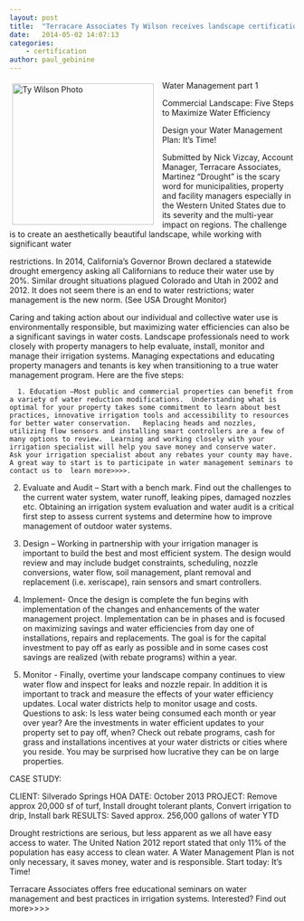 ```yaml
---
layout: post
title:  "Terracare Associates Ty Wilson receives landscape certification highest status"
date:   2014-05-02 14:07:13
categories: 
    - certification
author: paul_gebinine
---
```

<img src="{{ site.baseurl }}/images/blog/Ty-Wilson.jpg" alt="Ty Wilson Photo" width="250px" height="250px" style="float:left; border: 5px solid white; margin-right: 10px;">

Water Management part 1




Commercial Landscape: 
Five Steps to Maximize Water Efficiency

Design your Water Management Plan:  It’s Time!

Submitted by Nick Vizcay, Account Manager, Terracare Associates, Martinez
“Drought” is the scary word for municipalities, property and facility managers especially in the Western United States due to its severity and the multi-year impact on regions. The challenge is to create an aesthetically beautiful landscape, while working with significant water

restrictions.  In 2014, California’s Governor Brown declared a statewide drought emergency asking all Californians to reduce their water use by 20%. Similar drought situations plagued Colorado and Utah in 2002 and 2012.  It does not seem there is an end to water restrictions; water management is the new norm. (See USA Drought Monitor)

Caring and taking action about our individual and collective water use is environmentally responsible, but maximizing water efficiencies can also be a significant savings in water costs.  Landscape professionals need to work closely with property managers to help evaluate, install, monitor and manage their irrigation systems.  Managing expectations and educating property managers and tenants is key when transitioning to a true water management program.  Here are the five steps:


      1. Education –Most public and commercial properties can benefit from a variety of water reduction modifications.  Understanding what is optimal for your property takes some commitment to learn about best practices, innovative irrigation tools and accessibility to resources for better water conservation.   Replacing heads and nozzles, utilizing flow sensors and installing smart controllers are a few of many options to review.  Learning and working closely with your irrigation specialist will help you save money and conserve water.  Ask your irrigation specialist about any rebates your county may have.  A great way to start is to participate in water management seminars to contact us to  learn more>>>>.

2. Evaluate and Audit – Start with a bench mark.  Find out the challenges to the current water system, water runoff, leaking pipes, damaged nozzles etc.  Obtaining an irrigation system evaluation and water audit is a critical first step to assess current systems and determine how to improve management of outdoor water systems. 

3. Design – Working in partnership with your irrigation manager is important to build the best and most efficient system.  The design would review and may include budget constraints, scheduling, nozzle conversions, water flow, soil management, plant removal and replacement (i.e. xeriscape), rain sensors and smart controllers.


4. Implement- Once the design is complete the fun begins with implementation of the changes and enhancements of the water management project. Implementation can be in phases and is focused on maximizing savings and water efficiencies from day one of installations, repairs and replacements.  The goal is for the capital investment to pay off as early as possible and in some cases cost savings are realized (with rebate programs) within a year.

5. Monitor - Finally, overtime your landscape company continues to view water flow and inspect for leaks and nozzle repair.  In addition it is important to track and measure the effects of your water efficiency updates. Local water districts help to monitor usage and costs.   Questions to ask:  Is less water being consumed each month or year over year? Are the investments in water efficient updates to your property set to pay off, when?  Check out rebate programs, cash for grass and installations incentives at your water districts or cities where you reside.  You may be surprised how lucrative they can be on large properties.

CASE STUDY:

CLIENT:         Silverado Springs HOA
DATE:            October 2013
PROJECT:     Remove approx 20,000 sf of turf, Install drought tolerant plants, Convert irrigation to drip, Install bark
RESULTS:   Saved approx. 256,000 gallons of water YTD

Drought restrictions are serious, but less apparent as we all have easy access to water.  The United Nation 2012 report stated that only 11% of the population has easy access to clean water.  A Water Management Plan is not only necessary, it saves money, water and is responsible.  Start today: It’s Time!

Terracare Associates offers free educational seminars on water management and best practices in irrigation systems.  Interested? Find out more>>>>

[jekyll-gh]: https://github.com/mojombo/jekyll
[jekyll]:    http://jekyllrb.com
